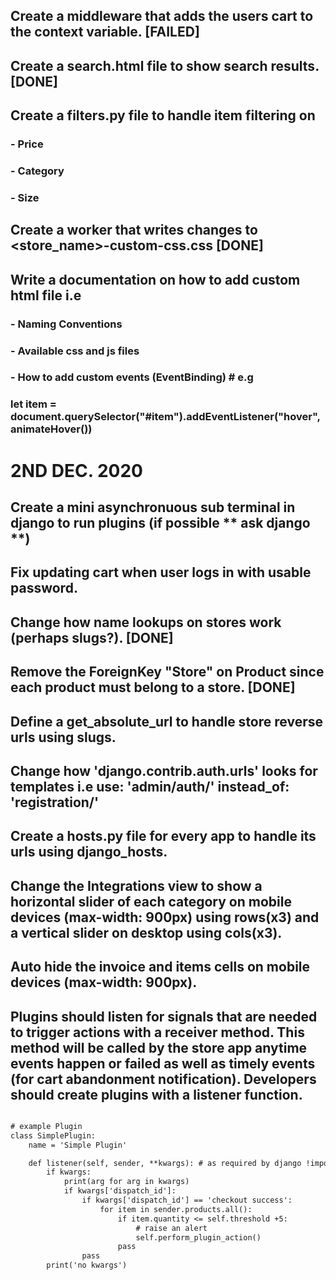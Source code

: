 ## Create a middleware that adds the users cart to the context variable. [FAILED]

## Create a search.html file to show search results. [DONE]

## Create a filters.py file to handle item filtering on
###    - Price
###    - Category
###    - Size

## Create a worker that writes changes to <store_name>-custom-css.css  [DONE]


## Write a documentation on how to add custom html file i.e
###    - Naming Conventions
###    - Available css and js files
###    - How to add custom events (EventBinding) # e.g 
###    let item = document.querySelector("#item").addEventListener("hover", animateHover())


#   2ND DEC. 2020
## Create a mini asynchronuous sub terminal in django to run plugins (if possible ** ask django **)

## Fix updating cart when user logs in with usable password.


## Change how name lookups on stores work (perhaps slugs?). [DONE]

## Remove the ForeignKey "Store" on Product since each product must belong to a store. [DONE]

## Define a get_absolute_url to handle store reverse urls using slugs.

## Change how 'django.contrib.auth.urls' looks for templates i.e use: 'admin/auth/' instead_of: 'registration/'

## Create a hosts.py file for every app to handle its urls using django_hosts.

## Change the Integrations view to show a horizontal slider of each category on mobile devices (max-width: 900px) using rows(x3) and a vertical slider on desktop using cols(x3).


## Auto hide the invoice and items cells on mobile devices (max-width: 900px).

## Plugins should listen for signals that are needed to trigger actions with a receiver method. This method will be called by the store app anytime events happen or failed as well as timely events (for cart abandonment notification). Developers should create plugins with a listener function.

```python3.8.6

# example Plugin
class SimplePlugin:
    name = 'Simple Plugin'

    def listener(self, sender, **kwargs): # as required by django !important
        if kwargs:
            print(arg for arg in kwargs)
            if kwargs['dispatch_id']:
                if kwargs['dispatch_id'] == 'checkout success':
                    for item in sender.products.all():
                        if item.quantity <= self.threshold +5:
                            # raise an alert
                            self.perform_plugin_action()
                        pass
                pass
        print('no kwargs')
        
```